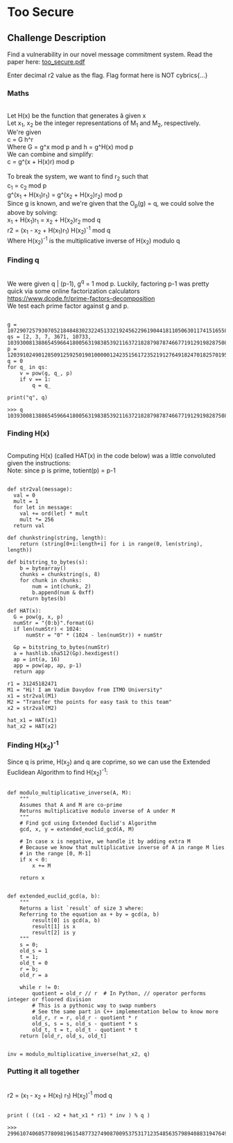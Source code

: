 # Too Secure


## Challenge Description
Find a vulnerability in our novel message commitment system. Read the paper here: <a href='https://cybrics.net/files/too_secure.pdf' target='_blank' download='./too_secure.pdf'>too_secure.pdf</a>

Enter decimal r2 value as the flag. Flag format here is NOT cybrics{...}

### Maths
<br/>Let H(x) be the function that generates &#226; given x
<br/>Let x<sub>1</sub>, x<sub>2</sub> be the integer representations of M<sub>1</sub> and M<sub>2</sub>, respectively.
<br/>We're given
<br/>c = G h^r
<br/>Where G = g^x mod p and h = g^H(x) mod p
<br/>We can combine and simplify: 
<br/>c = g^(x + H(x)r) mod p
<br/>
<br/>To break the system, we want to find r<sub>2</sub> such that
<br/>c<sub>1</sub> = c<sub>2</sub> mod p
<br/>g^(x<sub>1</sub> + H(x<sub>1</sub>)r<sub>1</sub>) = g^(x<sub>2</sub> + H(x<sub>2</sub>)r<sub>2</sub>) mod p
<br/>Since g is known, and we're given that the O<sub>p</sub>(g) = q, we could solve the above by solving:
<br/>x<sub>1</sub> + H(x<sub>1</sub>)r<sub>1</sub> = x<sub>2</sub> + H(x<sub>2</sub>)r<sub>2</sub> mod q
<br/>r2 = (x<sub>1</sub> - x<sub>2</sub> + H(x<sub>1</sub>)r<sub>1</sub>) H(x<sub>2</sub>)<sup>-1</sup> mod q
<br/>Where H(x<sub>2</sub>)<sup>-1</sup> is the multiplicative inverse of H(x<sub>2</sub>) modulo q
  
### Finding q
<br/>We were given q | (p-1), g<sup>q</sup> = 1 mod p. Luckily, factoring p-1 was pretty quick via some online factorization calculators
<br/>https://www.dcode.fr/prime-factors-decomposition
<br/>We test each prime factor against g and p.
<pre><code>
g = 10729072579307052184848302322451332192456229619044181105063011741516558110216720725
qs = [2, 3, 7, 3671, 10733, 1039300813886545966418005631983853921163721828798787466771912919828750891]
p = 12039102490128509125925019010000012423515617235219127649182470182570195018265927223
q = 0
for q_ in qs:
    v = pow(g, q_, p)
    if v == 1:
        q = q_

print("q", q)

>>> q 1039300813886545966418005631983853921163721828798787466771912919828750891
</code></pre>
  
### Finding H(x)
<br/>Computing H(x) (called HAT(x) in the code below) was a little convoluted given the instructions:
<br/>Note: since p is prime, totient(p) = p-1

<pre><code>
def str2val(message):
  val = 0
  mult = 1
  for let in message:
    val += ord(let) * mult
    mult *= 256
  return val

def chunkstring(string, length):
    return (string[0+i:length+i] for i in range(0, len(string), length))

def bitstring_to_bytes(s):
    b = bytearray()
    chunks = chunkstring(s, 8)
    for chunk in chunks:
        num = int(chunk, 2)
        b.append(num & 0xff)
    return bytes(b)

def HAT(x):
  G = pow(g, x, p)
  numStr = "{0:b}".format(G)
  if len(numStr) < 1024:
      numStr = "0" * (1024 - len(numStr)) + numStr

  Gp = bitstring_to_bytes(numStr)
  a = hashlib.sha512(Gp).hexdigest()
  ap = int(a, 16)
  app = pow(ap, ap, p-1)
  return app

r1 = 31245182471
M1 = "Hi! I am Vadim Davydov from ITMO University"
x1 = str2val(M1)
M2 = "Transfer the points for easy task to this team"
x2 = str2val(M2)

hat_x1 = HAT(x1)
hat_x2 = HAT(x2)
</code></pre>
  
### Finding H(x<sub>2</sub>)<sup>-1</sup>
Since q is prime, H(x<sub>2</sub>) and q are coprime, so we can use the Extended Euclidean Algorithm to find H(x<sub>2</sub>)<sup>-1</sup>:
  
<pre><code>
def modulo_multiplicative_inverse(A, M):
    """
    Assumes that A and M are co-prime
    Returns multiplicative modulo inverse of A under M
    """
    # Find gcd using Extended Euclid's Algorithm
    gcd, x, y = extended_euclid_gcd(A, M)

    # In case x is negative, we handle it by adding extra M
    # Because we know that multiplicative inverse of A in range M lies
    # in the range [0, M-1]
    if x < 0:
        x += M

    return x


def extended_euclid_gcd(a, b):
    """
    Returns a list `result` of size 3 where:
    Referring to the equation ax + by = gcd(a, b)
        result[0] is gcd(a, b)
        result[1] is x
        result[2] is y
    """
    s = 0;
    old_s = 1
    t = 1;
    old_t = 0
    r = b;
    old_r = a

    while r != 0:
        quotient = old_r // r  # In Python, // operator performs integer or floored division
        # This is a pythonic way to swap numbers
        # See the same part in C++ implementation below to know more
        old_r, r = r, old_r - quotient * r
        old_s, s = s, old_s - quotient * s
        old_t, t = t, old_t - quotient * t
    return [old_r, old_s, old_t]


inv = modulo_multiplicative_inverse(hat_x2, q)
</code></pre>
  
### Putting it all together
<br/>r2 = (x<sub>1</sub> - x<sub>2</sub> + H(x<sub>1</sub>) r<sub>1</sub>) H(x<sub>2</sub>)<sup>-1</sup> mod q
<pre><code>
print ( ((x1 - x2 + hat_x1 * r1) * inv ) % q )

>>> 299610740605778098196154877327490870095375317123548563579894088319476495
</code></pre>
